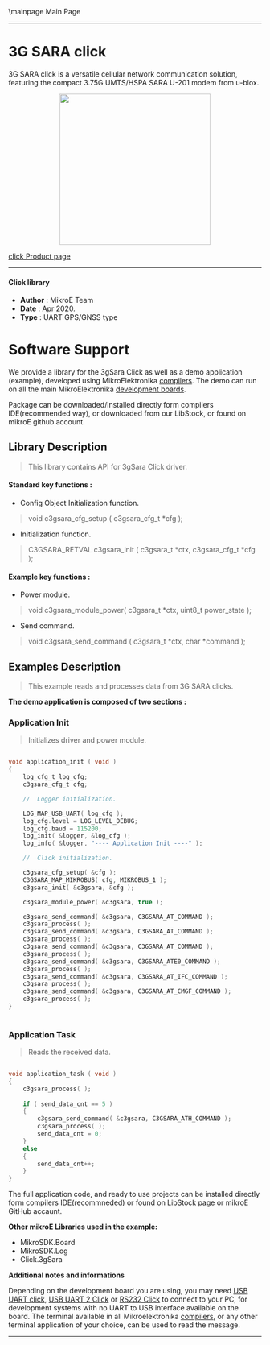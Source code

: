 \mainpage Main Page
 
---
# 3G SARA click

3G SARA click is a versatile cellular network communication solution, featuring the compact 3.75G UMTS/HSPA SARA U-201 modem from u-blox.

<p align="center">
  <img src="https://download.mikroe.com/images/click_for_ide/3gsara_click.png" height=300px>
</p>

[click Product page](<https://www.mikroe.com/3g-sara-click>)

---


#### Click library 

- **Author**        : MikroE Team
- **Date**          : Apr 2020.
- **Type**          : UART GPS/GNSS type


# Software Support

We provide a library for the 3gSara Click 
as well as a demo application (example), developed using MikroElektronika 
[compilers](https://shop.mikroe.com/compilers). 
The demo can run on all the main MikroElektronika [development boards](https://shop.mikroe.com/development-boards).

Package can be downloaded/installed directly form compilers IDE(recommended way), or downloaded from our LibStock, or found on mikroE github account. 

## Library Description

> This library contains API for 3gSara Click driver.

#### Standard key functions :

- Config Object Initialization function.
> void c3gsara_cfg_setup ( c3gsara_cfg_t *cfg ); 
 
- Initialization function.
> C3GSARA_RETVAL c3gsara_init ( c3gsara_t *ctx, c3gsara_cfg_t *cfg );

#### Example key functions :

- Power module.
> void c3gsara_module_power( c3gsara_t *ctx, uint8_t power_state );

- Send command.
> void c3gsara_send_command ( c3gsara_t *ctx, char *command );

## Examples Description

> This example reads and processes data from 3G SARA clicks.

**The demo application is composed of two sections :**

### Application Init 

> Initializes driver and power module.

```c

void application_init ( void )
{
    log_cfg_t log_cfg;
    c3gsara_cfg_t cfg;

    //  Logger initialization.

    LOG_MAP_USB_UART( log_cfg );
    log_cfg.level = LOG_LEVEL_DEBUG;
    log_cfg.baud = 115200;
    log_init( &logger, &log_cfg );
    log_info( &logger, "---- Application Init ----" );

    //  Click initialization.

    c3gsara_cfg_setup( &cfg );
    C3GSARA_MAP_MIKROBUS( cfg, MIKROBUS_1 );
    c3gsara_init( &c3gsara, &cfg );

    c3gsara_module_power( &c3gsara, true );

    c3gsara_send_command( &c3gsara, C3GSARA_AT_COMMAND ); 
    c3gsara_process( );
    c3gsara_send_command( &c3gsara, C3GSARA_AT_COMMAND ); 
    c3gsara_process( );
    c3gsara_send_command( &c3gsara, C3GSARA_AT_COMMAND ); 
    c3gsara_process( );
    c3gsara_send_command( &c3gsara, C3GSARA_ATE0_COMMAND ); 
    c3gsara_process( );
    c3gsara_send_command( &c3gsara, C3GSARA_AT_IFC_COMMAND ); 
    c3gsara_process( );
    c3gsara_send_command( &c3gsara, C3GSARA_AT_CMGF_COMMAND ); 
    c3gsara_process( );
}
  
```

### Application Task

> Reads the received data.

```c

void application_task ( void )
{
    c3gsara_process( );
    
    if ( send_data_cnt == 5 )
    {
        c3gsara_send_command( &c3gsara, C3GSARA_ATH_COMMAND );
        c3gsara_process( );
        send_data_cnt = 0;
    }
    else
    {
        send_data_cnt++;
    }
}

```

The full application code, and ready to use projects can be  installed directly form compilers IDE(recommneded) or found on LibStock page or mikroE GitHub accaunt.

**Other mikroE Libraries used in the example:** 

- MikroSDK.Board
- MikroSDK.Log
- Click.3gSara

**Additional notes and informations**

Depending on the development board you are using, you may need 
[USB UART click](https://shop.mikroe.com/usb-uart-click), 
[USB UART 2 Click](https://shop.mikroe.com/usb-uart-2-click) or 
[RS232 Click](https://shop.mikroe.com/rs232-click) to connect to your PC, for 
development systems with no UART to USB interface available on the board. The 
terminal available in all Mikroelektronika 
[compilers](https://shop.mikroe.com/compilers), or any other terminal application 
of your choice, can be used to read the message.



---
